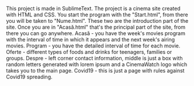 This project is made in SublimeText.
The project is a cinema site created with HTML and CSS.
You start the program with the "Start.html", from there you will be taken to "Nume.html". These two are the introduction part of the site. Once you are in "Acasă.html" that's the principal part of the site, from there you can go anywhere. 
Acasă - you have the week's movies program with the interval of time in which it appears and the next week's airing movies.
Program - you have the detailed interval of time for each movie.
Oferte - different types of foods and drinks for teenagers, families or groups.
Despre - left corner contact information, middle is just a box with random letters generated with lorem ipsum and a CinemaWatch logo which takes you to the main page.
Covid19 - this is just a page with rules against Covid19 spreading.
